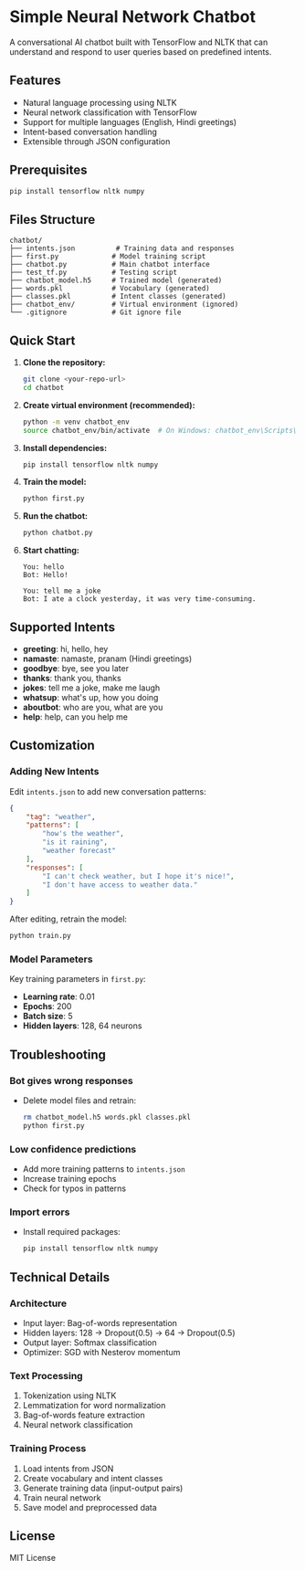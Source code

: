 # Simple Neural Network Chatbot

A conversational AI chatbot built with TensorFlow and NLTK that can understand and respond to user queries based on predefined intents.

## Features

- Natural language processing using NLTK
- Neural network classification with TensorFlow
- Support for multiple languages (English, Hindi greetings)
- Intent-based conversation handling
- Extensible through JSON configuration

## Prerequisites

```bash
pip install tensorflow nltk numpy
```

## Files Structure

```
chatbot/
├── intents.json          # Training data and responses
├── first.py             # Model training script
├── chatbot.py           # Main chatbot interface
├── test_tf.py           # Testing script
├── chatbot_model.h5     # Trained model (generated)
├── words.pkl            # Vocabulary (generated)
├── classes.pkl          # Intent classes (generated)
├── chatbot_env/         # Virtual environment (ignored)
└── .gitignore           # Git ignore file
```

## Quick Start

1. **Clone the repository:**
   ```bash
   git clone <your-repo-url>
   cd chatbot
   ```

2. **Create virtual environment (recommended):**
   ```bash
   python -m venv chatbot_env
   source chatbot_env/bin/activate  # On Windows: chatbot_env\Scripts\activate
   ```

3. **Install dependencies:**
   ```bash
   pip install tensorflow nltk numpy
   ```

4. **Train the model:**
   ```bash
   python first.py
   ```

5. **Run the chatbot:**
   ```bash
   python chatbot.py
   ```

3. **Start chatting:**
   ```
   You: hello
   Bot: Hello!
   
   You: tell me a joke
   Bot: I ate a clock yesterday, it was very time-consuming.
   ```

## Supported Intents

- **greeting**: hi, hello, hey
- **namaste**: namaste, pranam (Hindi greetings)
- **goodbye**: bye, see you later
- **thanks**: thank you, thanks
- **jokes**: tell me a joke, make me laugh
- **whatsup**: what's up, how you doing
- **aboutbot**: who are you, what are you
- **help**: help, can you help me

## Customization

### Adding New Intents

Edit `intents.json` to add new conversation patterns:

```json
{
    "tag": "weather",
    "patterns": [
        "how's the weather",
        "is it raining",
        "weather forecast"
    ],
    "responses": [
        "I can't check weather, but I hope it's nice!",
        "I don't have access to weather data."
    ]
}
```

After editing, retrain the model:
```bash
python train.py
```

### Model Parameters

Key training parameters in `first.py`:
- **Learning rate**: 0.01
- **Epochs**: 200
- **Batch size**: 5
- **Hidden layers**: 128, 64 neurons

## Troubleshooting

### Bot gives wrong responses
- Delete model files and retrain:
  ```bash
  rm chatbot_model.h5 words.pkl classes.pkl
  python first.py
  ```

### Low confidence predictions
- Add more training patterns to `intents.json`
- Increase training epochs
- Check for typos in patterns

### Import errors
- Install required packages:
  ```bash
  pip install tensorflow nltk numpy
  ```

## Technical Details

### Architecture
- Input layer: Bag-of-words representation
- Hidden layers: 128 → Dropout(0.5) → 64 → Dropout(0.5)
- Output layer: Softmax classification
- Optimizer: SGD with Nesterov momentum

### Text Processing
1. Tokenization using NLTK
2. Lemmatization for word normalization
3. Bag-of-words feature extraction
4. Neural network classification

### Training Process
1. Load intents from JSON
2. Create vocabulary and intent classes
3. Generate training data (input-output pairs)
4. Train neural network
5. Save model and preprocessed data

## License

MIT License
